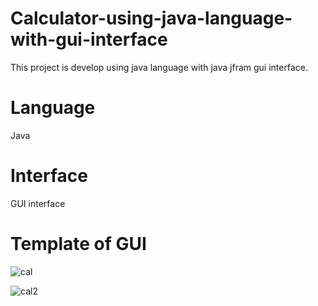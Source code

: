 # Calculator-using-java-language-with-gui-interface
This project is develop using java language with java jfram gui interface.
# Language
Java
# Interface
GUI interface
# Template of GUI
![cal](https://user-images.githubusercontent.com/77319741/133031165-e5033c9f-feab-4aac-86c4-ac815efe3b29.JPG)

![cal2](https://user-images.githubusercontent.com/77319741/133031167-82762eaa-b42e-4375-b6fa-d9f6151107ed.JPG)
